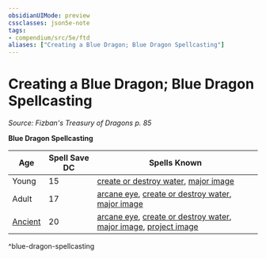 ```yaml
---
obsidianUIMode: preview
cssclasses: json5e-note
tags:
- compendium/src/5e/ftd
aliases: ["Creating a Blue Dragon; Blue Dragon Spellcasting"]
---
```

# Creating a Blue Dragon; Blue Dragon Spellcasting
*Source: Fizban's Treasury of Dragons p. 85* 

**Blue Dragon Spellcasting**

| Age | Spell Save DC | Spells Known |
|-----|---------------|--------------|
| Young | 15 | [create or destroy water](compendium/spells/create-or-destroy-water.md), [major image](compendium/spells/major-image.md) |
| Adult | 17 | [arcane eye](compendium/spells/arcane-eye.md), [create or destroy water](compendium/spells/create-or-destroy-water.md), [major image](compendium/spells/major-image.md) |
| [Ancient](compendium/bestiary/dragon/ancient-blue-dragon.md) | 20 | [arcane eye](compendium/spells/arcane-eye.md), [create or destroy water](compendium/spells/create-or-destroy-water.md), [major image](compendium/spells/major-image.md), [project image](compendium/spells/project-image.md) |
^blue-dragon-spellcasting